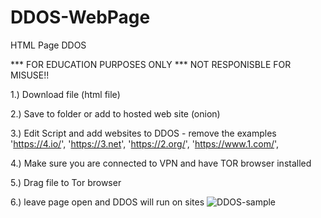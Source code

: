 # DDOS-WebPage
HTML Page DDOS 

*** FOR EDUCATION PURPOSES ONLY *** NOT RESPONISBLE FOR MISUSE!!

1.) Download file  (html file)

2.) Save to folder or add to hosted web site (onion)

3.) Edit Script and add websites to DDOS - remove the examples 
  'https://4.io/',
  'https://3.net',
  'https://2.org/',
  'https://www.1.com/',
  
  4.) Make sure you are connected to VPN and have TOR browser installed
  
  5.) Drag file to Tor browser 
  
  6.) leave page open and DDOS will run on sites
![DDOS-sample](https://user-images.githubusercontent.com/46620390/158327277-a801673f-335f-4a77-a1dc-a0fd42b0a2c4.png)

